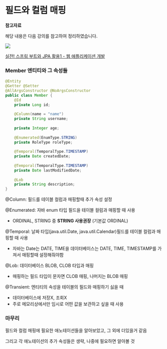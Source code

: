 # 필드와 컬럼 매핑

**참고자료**

해당 내용은 다음 강의를 참고하여 정리하였습니다. 

![](https://cdn.inflearn.com/public/courses/324119/course_cover/07c45106-3cfa-4dd6-93ed-a6449591831c/%E1%84%80%E1%85%B3%E1%84%85%E1%85%AE%E1%86%B8%205%20%E1%84%87%E1%85%A9%E1%86%A8%E1%84%89%E1%85%A1%204.png)

[실전! 스프링 부트와 JPA 활용1 - 웹 애플리케이션 개발](https://www.inflearn.com/course/%EC%8A%A4%ED%94%84%EB%A7%81%EB%B6%80%ED%8A%B8-JPA-%ED%99%9C%EC%9A%A9-1/dashboard)



### Member 엔티티와 그 속성들

```java
@Entity 
@Getter @Setter
@AllArgsConstructor @NoArgsConstructor
public class Member { 
    @Id 
    private Long id;
    
    @Column(name = "name") 
    private String username;
    
    private Integer age; 
    
    @Enumerated(EnumType.STRING) 
    private RoleType roleType; 
    
    @Temporal(TemporalType.TIMESTAMP) 
    private Date createdDate; 
    
    @Temporal(TemporalType.TIMESTAMP) 
    private Date lastModifiedDate; 
    
    @Lob 
    private String description; 
} 
```

@Column: 필드를 테이블 컬럼과 매핑할때 추가 속성 설정

@Enumerated: 자바 enum 타입 필드을 테이블 컬럼과 매핑할 때 사용

- ORDINAL, STRING 중 **STRING 사용권장** (기본값 ORDINAL)

@Temporal: 날짜 타입(java.util.Date, java.util.Calendar)필드를 테이블 컬럼과 매핑할 때 사용

- 자바는 Date는 DATE, TIME을 데이터베이스는  DATE, TIME, TIMESTAMP를 가져서 매핑할때 설정해줘야함

@Lob: 데이터베이스 BLOB, CLOB 타입과 매핑

- 매핑하는 필드 타입이 문자면 CLOB 매핑, 나머지는 BLOB 매핑

@Transient: 엔티티의 속성을 테이블의 필드와 매핑하기 싫을 때

- 데이터베이스에 저장X, 조회X 
- 주로 메모리상에서만 임시로 어떤 값을 보관하고 싶을 때 사용



### 마무리

필드와 컬럼 매핑에 필요한 애노테이션들을 알아보았고, 그 외에 더있을거 같음

그리고 각 애노테이션의 추가 속성들은 생략, 나중에 필요하면 알아볼 것

